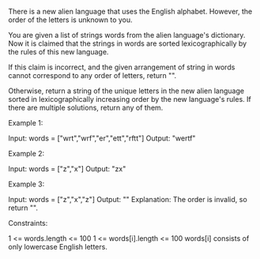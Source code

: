 There is a new alien language that uses the English alphabet. However, the order of the letters is unknown to you.

You are given a list of strings words from the alien language's dictionary. Now it is claimed that the strings in words are 
sorted lexicographically
 by the rules of this new language.

If this claim is incorrect, and the given arrangement of string in words cannot correspond to any order of letters, return "".

Otherwise, return a string of the unique letters in the new alien language sorted in lexicographically increasing order by the new language's rules. If there are multiple solutions, return any of them.

 

Example 1:

Input: words = ["wrt","wrf","er","ett","rftt"]
Output: "wertf"

Example 2:

Input: words = ["z","x"]
Output: "zx"

Example 3:

Input: words = ["z","x","z"]
Output: ""
Explanation: The order is invalid, so return "".
 

Constraints:

1 <= words.length <= 100
1 <= words[i].length <= 100
words[i] consists of only lowercase English letters.